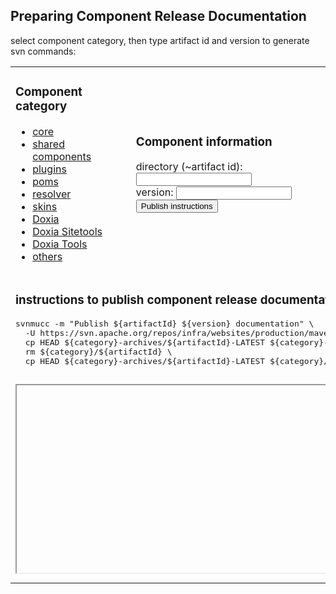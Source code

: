 ## Preparing Component Release Documentation

select component category, then type artifact id and version to generate svn commands:

<table>
<tr><td>
<h3>Component category</h3>
<ul>
<li><a href="?core">core</a></li>
<li><a href="?shared">shared components</a></li>
<li><a href="?plugins">plugins</a></li>
<li><a href="?pom">poms</a></li>
<li><a href="?resolver">resolver</a></li>
<li><a href="?skins">skins</a></li>
<li><a href="?doxia">Doxia</a></li>
<li><a href="?doxia-sitetools">Doxia Sitetools</a></li>
<li><a href="?doxia-tools">Doxia Tools</a></li>
<li><a href="?others">others</a></li>
</ul>
 
</td><td>

<h3>Component information</h3>

directory (~artifact id): <input type="text" name="artifactId" id="artifactId"></input><br/>
version: <input type="text" name="version" id="version"></input><br/>
<button onclick="instructions()">Publish instructions</button>

</td></tr>

<tr><td colspan="3">
<h3>instructions to publish component release documentation</h3>
<pre id="svnmucc">svnmucc -m "Publish ${artifactId} ${version} documentation" \
  -U https://svn.apache.org/repos/infra/websites/production/maven/components \
  cp HEAD ${category}-archives/${artifactId}-LATEST ${category}-archives/${artifactId}-${version} \
  rm ${category}/${artifactId} \
  cp HEAD ${category}-archives/${artifactId}-LATEST ${category}/${artifactId}</pre>
</td></tr>

<tr><td colspan="2"><iframe id="index-page" src="" width="100%" height="300px"></iframe></td>
<td>archives directory<br/>
<iframe id="archives" src="" width="100%" height="300px"></iframe>
</td>
</tr>
</table>

<script type="text/javascript"><![CDATA[
function selectCategory(index, archive) {
  var indexPage = document.getElementById('index-page');
  var linkIndexPage = document.getElementById('link-index-page');
  var archives = document.getElementById('archives');
  var indexUrl = index ? ('https://maven.apache.org/' + index) : '';
  indexPage.setAttribute('src', indexUrl);
  archives.setAttribute('src', 'https://maven.apache.org/' + archive + '?C=M;O=D');
  instructions();
}

function escapeRegExp(string) {
    return string.replace(/([.*+?^=!:${}()|\[\]\/\\])/g, "\\$1");
}
function replaceAll(string, find, replace) {
  return string.replace(new RegExp(escapeRegExp(find), 'g'), replace);
}

function instructions() {
  var category = document.location.search.substr(1);
  var artifactId = document.getElementById('artifactId').value;
  var version = document.getElementById('version').value;
  var svnmucc = svnmuccTemplate;
  if (category == "core") {
    artifactId = "Maven";
    svnmucc = svnmucc.substr(0, svnmucc.indexOf("  rm "))
    svnmucc = replaceAll(svnmucc, '${artifactId}-LATEST', '3-LATEST');
    svnmucc = replaceAll(svnmucc, '${category}-archives', 'ref');
    svnmucc = replaceAll(svnmucc, '${artifactId}-${version} \\', '${version}\n\n');
  }
  if (category.indexOf("doxia") == 0) {
    svnmucc = replaceAll(svnmucc, 'maven/components', 'maven-doxia/components');
    if (category != "doxia-tools") {
      document.getElementById('artifactId').value = category;
    }
  }
  if (category == "resolver" || category == "others" || category == "doxia" || category == "doxia-sitetools") {
    // category directory is based on artifactId
    svnmucc = replaceAll(svnmucc, '${category}/${artifactId}', '${artifactId}');
    svnmucc = replaceAll(svnmucc, '${category}', '${artifactId}');
  }
  svnmucc = replaceAll(svnmucc, '${category}', category);
  if (artifactId) {
    svnmucc = replaceAll(svnmucc, '${artifactId}', artifactId);
  }
  if (version) {
    svnmucc = replaceAll(svnmucc, '${version}', version);
  }
  document.getElementById('svnmucc').innerHTML = svnmucc;
}

var category = document.location.search.substr(1);
var svnmuccTemplate = document.getElementById('svnmucc').innerHTML;

if (category == "core") {
  selectCategory('docs/history.html', 'ref/');
} else if (category.indexOf("doxia") == 0) {
  selectCategory('doxia/' + category + '/', 'doxia/' + category + '-archives/');
} else if (category == "others") {
  selectCategory('', 'components/');
} else if (category != "") {
  selectCategory(category + '/', category+'-archives/');
}
//]]></script>
